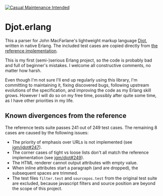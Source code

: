 [![Casual Maintenance Intended](https://casuallymaintained.tech/badge.svg)](https://casuallymaintained.tech/)

# Djot.erlang

This a parser for John MacFarlane's lightweight markup language [Djot][],
written in native Erlang.
The included test cases are copied directly from [the reference
implementation][djot.js].

[Djot]: https://github.com/jgm/djot
[djot.js]: https://github.com/jgm/djot.js

This is my first (semi-)serious Erlang project, so the code is probably bad
and full of beginner's mistakes. I welcome all constructive comments,
no matter how harsh.

Even though I'm not sure I'll end up regularly using this library,
I'm committing to maintaining it, fixing discovered bugs, following
upstream evolutions of the specification, and improving the code as my
Erlang skill grows. However I will do so on my free time, possibly after
quite some time, as I have other priorities in my life.

## Known divergences from the reference

The reference tests suite passes 241 out of 249 test cases.
The remaining 8 cases are caused by the following issues:

 - The priority of emphasis over URLs is not implemented
   (see [jgm/jdot#247](https://github.com/jgm/djot/issues/247)).
 - The corner cases of tight vs loose lists don't all match the
   reference implementation
   (see [jgm/djot#249](https://github.com/jgm/djot/issues/249)).
 - The HTML renderer cannot output attributes with empty value.
 - When inline attributes start a paragraph (and are dropped),
   the subsequent spaces are trimmed.
 - The test files `filter.test` and `sourcepos.test` from the original
   test suite are excluded, because javascript filters and source position
   are beyond the scope of this project.
